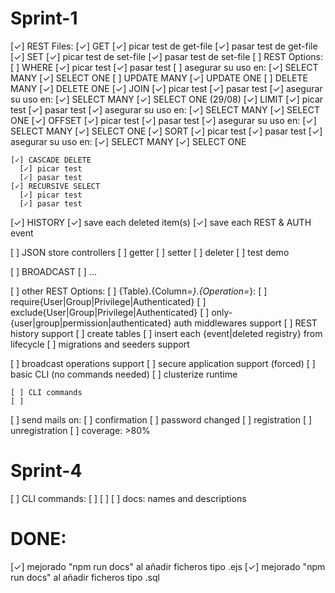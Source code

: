 # Sprint-1

  [✓] REST Files:
    [✓] GET
      [✓] picar test de get-file
      [✓] pasar test de get-file
    [✓] SET
      [✓] picar test de set-file
      [✓] pasar test de set-file
  [ ] REST Options:
    [ ] WHERE
      [✓] picar test
      [✓] pasar test
      [ ] asegurar su uso en:
        [✓] SELECT MANY
        [✓] SELECT ONE
        [ ] UPDATE MANY
        [✓] UPDATE ONE
        [ ] DELETE MANY
        [✓] DELETE ONE
    [✓] JOIN
      [✓] picar test
      [✓] pasar test
      [✓] asegurar su uso en:
        [✓] SELECT MANY
        [✓] SELECT ONE
    (29/08)
    [✓] LIMIT 
      [✓] picar test
      [✓] pasar test
      [✓] asegurar su uso en:
        [✓] SELECT MANY
        [✓] SELECT ONE
    [✓] OFFSET
      [✓] picar test
      [✓] pasar test
      [✓] asegurar su uso en:
        [✓] SELECT MANY
        [✓] SELECT ONE
    [✓] SORT
      [✓] picar test
      [✓] pasar test
      [✓] asegurar su uso en:
        [✓] SELECT MANY
        [✓] SELECT ONE


    [✓] CASCADE DELETE
      [✓] picar test
      [✓] pasar test
    [✓] RECURSIVE SELECT
      [✓] picar test
      [✓] pasar test
  [✓] HISTORY
    [✓] save each deleted item(s)
    [✓] save each REST & AUTH event

  [ ] JSON store controllers
    [ ] getter
    [ ] setter
    [ ] deleter
    [ ] test demo


























  [ ] BROADCAST
    [ ] ...
    
  [ ] other REST Options:
    [ ] {Table}.{Column=*}.{Operation=*}:
      [ ] require{User|Group|Privilege|Authenticated}
      [ ] exclude{User|Group|Privilege|Authenticated}
  [ ] only-{user|group|permission|authenticated} auth middlewares support
  [ ] REST history support
    [ ] create tables
    [ ] insert each {event|deleted registry} from lifecycle
  [ ] migrations and seeders support

  [ ] broadcast operations support
  [ ] secure application support (forced)
  [ ] basic CLI (no commands needed)
  [ ] clusterize runtime

    [ ] CLI commands
    [ ] 
  [ ] send mails on:
    [ ] confirmation
    [ ] password changed
    [ ] registration
    [ ] unregistration
  [ ] coverage: >80%

# Sprint-4

  [ ] CLI commands:
    [ ] 
  [ ] 
  [ ] docs: names and descriptions

# DONE:

  [✓] mejorado "npm run docs" al añadir ficheros tipo .ejs
  [✓] mejorado "npm run docs" al añadir ficheros tipo .sql